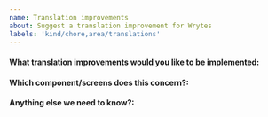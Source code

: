 ```yaml
---
name: Translation improvements
about: Suggest a translation improvement for Wrytes
labels: 'kind/chore,area/translations'
---
```


<!-- 
Please only use this template for submitting translation improvements

If you can create a pull request, I opt you to create it instead.
-->

#### What translation improvements would you like to be implemented:

#### Which component/screens does this concern?:

#### Anything else we need to know?:
